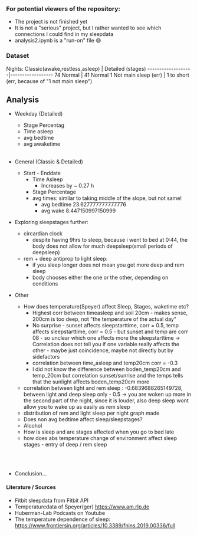 ### For potential viewers of the repository:
- The project is not finished yet
- It is not a "serious" project, but I rather wanted to see which connections I could find in my sleepdata
- analysis2.ipynb is a "run-on" file 😅


### Dataset
Nights:
Classic(awake,restless,asleep)  | Detailed (stages)
-------------------|------------------
74 Normal          | 41 Normal
1 Not main sleep (err) | 1 to short (err, because of "1 not main sleep")


  
## Analysis
- Weekday (Detailed)
  - Stage Percentag
  - Time asleep  
  - avg bedtime
  - avg awaketime
  <br><br>
- General (Classic & Detailed)
  - Start - Enddate 
    - Time Asleep
      - Increases by ~ 0.27 h
    - Stage Percentage
    - avg times: similar to taking middle of the slope, but not same!
      - avg bedtime 23.627777777777776 
      - avg wake 8.447150997150999
- Exploring sleepstages further:
  - circardian clock
    - despite having 9hrs to sleep, because i went to bed at 0:44, the body does not allow for much deepsleep(small periods of deepsleep)
  - rem + deep antiprop to light sleep:
    - if you sleep longer does not mean you get more deep and rem sleep
    - body chooses either the one or the other, depending on conditions

- Other
  - How does temperature(Speyer) affect Sleep, Stages, waketime etc?
    - Highest corr between timeasleep and soil 20cm - makes sense, 200cm is too deep, not "the temperature of the actual day"
    - No surprise - sunset affects sleepstarttime, corr = 0.5, temp affects sleepstarttime, corr = 0.5 - but sunset and temp are corr 08 - so unclear which one affects more the sleepstarttime -> Correlation does not tell you if one variable really affects the other - maybe just coincidence, maybe not directly but by sidefactors
    - correlation between time_asleep and temp20cm corr = -0.3
    - I did not know the difference between boden_temp20cm and temp_20cm but correlation sunset/sunrise and the temps tells that the sunlight affects boden_temp20cm more 
  - correlation between light and rem sleep : -0.6839688265149728, between light and deep sleep only - 0.5 -> you are woken up more in the second part of the night, since it is louder, also deep sleep wont allow you to wake up as easily as rem sleep
  - distribution of rem and light sleep per night graph made
  - Does non avg bedtime affect sleep/sleepstages?
  - Alcohol
  - How is sleep and are stages affected when you go to bed late
  - how does abs temperature change of environment affect sleep stages - entry of deep / rem sleep
<br>
<br>

- Conclusion...
  
#### Literature / Sources
- Fitbit sleepdata from Fitbit API
- Temperaturedata of Speyer(ger) https://www.am.rlp.de
- Huberman-Lab Podcasts on Youtube
- The temperature dependence of sleep: https://www.frontiersin.org/articles/10.3389/fnins.2019.00336/full
 
